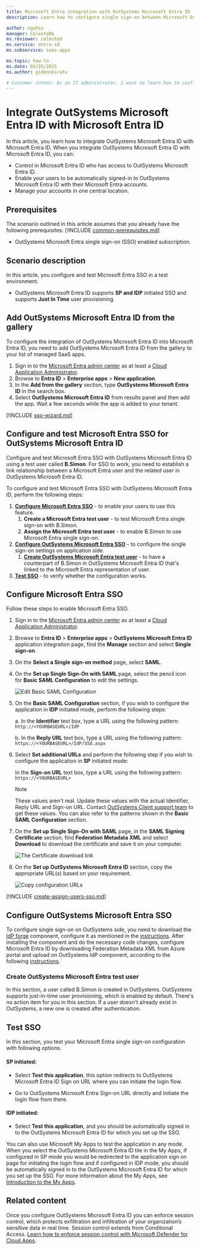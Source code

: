 ```yaml
---
title: Microsoft Entra integration with OutSystems Microsoft Entra ID
description: Learn how to configure single sign-on between Microsoft Entra ID and OutSystems Microsoft Entra ID.

author: nguhiu
manager: CelesteDG
ms.reviewer: celested
ms.service: entra-id
ms.subservice: saas-apps

ms.topic: how-to
ms.date: 03/25/2025
ms.author: gideonkiratu

# Customer intent: As an IT administrator, I want to learn how to configure single sign-on between Microsoft Entra ID and OutSystems so that I can control who has access to OutSystems, enable automatic sign-in with Microsoft Entra accounts, and manage my accounts in one central location.
---
```


# Integrate OutSystems Microsoft Entra ID with Microsoft Entra ID

In this article,  you learn how to integrate OutSystems Microsoft Entra ID with Microsoft Entra ID. When you integrate OutSystems Microsoft Entra ID with Microsoft Entra ID, you can:

* Control in Microsoft Entra ID who has access to OutSystems Microsoft Entra ID.
* Enable your users to be automatically signed-in to OutSystems Microsoft Entra ID with their Microsoft Entra accounts.
* Manage your accounts in one central location.

## Prerequisites

The scenario outlined in this article assumes that you already have the following prerequisites:
[!INCLUDE [common-prerequisites.md](~/identity/saas-apps/includes/common-prerequisites.md)]
* OutSystems Microsoft Entra single sign-on (SSO) enabled subscription.

## Scenario description

In this article,  you configure and test Microsoft Entra SSO in a test environment.

* OutSystems Microsoft Entra ID supports **SP and IDP** initiated SSO and supports **Just In Time** user provisioning.

<a name='add-outsystems-azure-ad-from-the-gallery'></a>

## Add OutSystems Microsoft Entra ID from the gallery

To configure the integration of OutSystems Microsoft Entra ID into Microsoft Entra ID, you need to add OutSystems Microsoft Entra ID from the gallery to your list of managed SaaS apps.

1. Sign in to the [Microsoft Entra admin center](https://entra.microsoft.com) as at least a [Cloud Application Administrator](~/identity/role-based-access-control/permissions-reference.md#cloud-application-administrator).
1. Browse to **Entra ID** > **Enterprise apps** > **New application**.
1. In the **Add from the gallery** section, type **OutSystems Microsoft Entra ID** in the search box.
1. Select **OutSystems Microsoft Entra ID** from results panel and then add the app. Wait a few seconds while the app is added to your tenant.

 [!INCLUDE [sso-wizard.md](~/identity/saas-apps/includes/sso-wizard.md)]

<a name='configure-and-test-azure-ad-sso-for-outsystems-azure-ad'></a>

## Configure and test Microsoft Entra SSO for OutSystems Microsoft Entra ID

Configure and test Microsoft Entra SSO with OutSystems Microsoft Entra ID using a test user called **B.Simon**. For SSO to work, you need to establish a link relationship between a Microsoft Entra user and the related user in OutSystems Microsoft Entra ID.

To configure and test Microsoft Entra SSO with OutSystems Microsoft Entra ID, perform the following steps:

1. **[Configure Microsoft Entra SSO](#configure-azure-ad-sso)** - to enable your users to use this feature.
    1. **Create a Microsoft Entra test user** - to test Microsoft Entra single sign-on with B.Simon.
    1. **Assign the Microsoft Entra test user** - to enable B.Simon to use Microsoft Entra single sign-on.
1. **[Configure OutSystems Microsoft Entra SSO](#configure-outsystems-azure-ad-sso)** - to configure the single sign-on settings on application side.
    1. **[Create OutSystems Microsoft Entra test user](#create-outsystems-azure-ad-test-user)** - to have a counterpart of B.Simon in OutSystems Microsoft Entra ID that's linked to the Microsoft Entra representation of user.
1. **[Test SSO](#test-sso)** - to verify whether the configuration works.

<a name='configure-azure-ad-sso'></a>

## Configure Microsoft Entra SSO

Follow these steps to enable Microsoft Entra SSO.

1. Sign in to the [Microsoft Entra admin center](https://entra.microsoft.com) as at least a [Cloud Application Administrator](~/identity/role-based-access-control/permissions-reference.md#cloud-application-administrator).
1. Browse to **Entra ID** > **Enterprise apps** > **OutSystems Microsoft Entra ID** application integration page, find the **Manage** section and select **Single sign-on**.
1. On the **Select a Single sign-on method** page, select **SAML**.
1. On the **Set up Single Sign-On with SAML** page, select the pencil icon for **Basic SAML Configuration** to edit the settings.

   ![Edit Basic SAML Configuration](common/edit-urls.png)

1. On the **Basic SAML Configuration** section, if you wish to configure the application in **IDP** initiated mode, perform the following steps:

    a. In the **Identifier** text box, type a URL using the following pattern:
    `http://<YOURBASEURL>/IdP`

    b. In the **Reply URL** text box, type a URL using the following pattern:
    `https://<YOURBASEURL>/IdP/SSO.aspx`

1. Select **Set additional URLs** and perform the following step if you wish to configure the application in **SP** initiated mode:

    In the **Sign-on URL** text box, type a URL using the following pattern:
    `https://<YOURBASEURL>`

	> [!NOTE]
	> These values aren't real. Update these values with the actual Identifier, Reply URL and Sign-on URL. Contact [OutSystems Client support team](mailto:support@outsystems.com) to get these values. You can also refer to the patterns shown in the **Basic SAML Configuration** section.

1. On the **Set up Single Sign-On with SAML** page, in the **SAML Signing Certificate** section, find **Federation Metadata XML** and select **Download** to download the certificate and save it on your computer.

   ![The Certificate download link](common/metadataxml.png)

1. On the **Set up OutSystems Microsoft Entra ID** section, copy the appropriate URL(s) based on your requirement.

   ![Copy configuration URLs](common/copy-configuration-urls.png)

<a name='create-an-azure-ad-test-user'></a>

[!INCLUDE [create-assign-users-sso.md](~/identity/saas-apps/includes/create-assign-users-sso.md)]

<a name='configure-outsystems-azure-ad-sso'></a>

## Configure OutSystems Microsoft Entra SSO

To configure single sign-on on OutSystems side, you need to download the [IdP forge](https://www.outsystems.com/forge/component-overview/599/idp) component, configure it as mentioned in the [instructions](https://success.outsystems.com/Documentation/Development_FAQs/How_to_configure_OutSystems_to_use_identity_providers_using_SAML#Configure_your_application_to_use_IdP_connector). After installing the component and do the necessary code changes, configure Microsoft Entra ID by downloading Federation Metadata XML from Azure portal and upload on OutSystems IdP component, according to the following [instructions](https://success.outsystems.com/Documentation/Development_FAQs/How_to_configure_OutSystems_to_use_identity_providers_using_SAML#Azure_AD_.2F_ADFS).

<a name='create-outsystems-azure-ad-test-user'></a>

### Create OutSystems Microsoft Entra test user

In this section, a user called B.Simon is created in OutSystems. OutSystems supports just-in-time user provisioning, which is enabled by default. There's no action item for you in this section. If a user doesn't already exist in OutSystems, a new one is created after authentication.

## Test SSO

In this section, you test your Microsoft Entra single sign-on configuration with following options. 

#### SP initiated:

* Select **Test this application**, this option redirects to OutSystems Microsoft Entra ID Sign on URL where you can initiate the login flow.  

* Go to OutSystems Microsoft Entra Sign-on URL directly and initiate the login flow from there.

#### IDP initiated:

* Select **Test this application**, and you should be automatically signed in to the OutSystems Microsoft Entra ID for which you set up the SSO. 

You can also use Microsoft My Apps to test the application in any mode. When you select the OutSystems Microsoft Entra ID tile in the My Apps, if configured in SP mode you would be redirected to the application sign on page for initiating the login flow and if configured in IDP mode, you should be automatically signed in to the OutSystems Microsoft Entra ID for which you set up the SSO. For more information about the My Apps, see [Introduction to the My Apps](https://support.microsoft.com/account-billing/sign-in-and-start-apps-from-the-my-apps-portal-2f3b1bae-0e5a-4a86-a33e-876fbd2a4510).

## Related content

Once you configure OutSystems Microsoft Entra ID you can enforce session control, which protects exfiltration and infiltration of your organization’s sensitive data in real time. Session control extends from Conditional Access. [Learn how to enforce session control with Microsoft Defender for Cloud Apps](/cloud-app-security/proxy-deployment-any-app).
